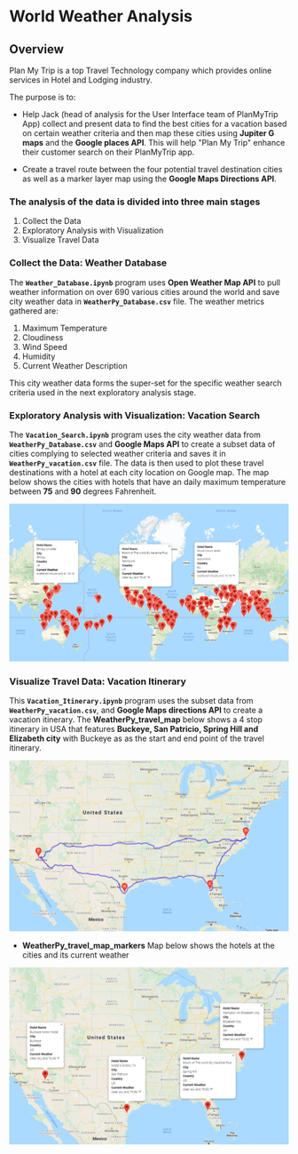 # World Weather Analysis

## Overview

Plan My Trip is a top Travel Technology company which provides online services in Hotel and Lodging industry.

The purpose is to:

-	Help Jack (head of analysis for the User Interface team of PlanMyTrip App) collect and present data to find the best cities for a vacation based on certain weather criteria and then map these cities using **Jupiter G maps** and the **Google places API**. This will help "Plan My Trip" enhance their customer search on their PlanMyTrip app.

- Create a travel route between the four potential travel destination cities as well as a marker layer map using the **Google Maps Directions API**.

### The analysis of the data is divided into three main stages
1.	Collect the Data
2.	Exploratory Analysis with Visualization
3.	Visualize Travel Data


### Collect the Data:  Weather Database

The **`Weather_Database.ipynb`** program uses **Open Weather Map API** to pull weather information on over 690 various cities around the world and save city weather data in **`WeatherPy_Database.csv`** file. The weather metrics gathered are:

1. Maximum Temperature
2. Cloudiness
3. Wind Speed
4. Humidity
5. Current Weather Description

This city weather data forms the super-set for the specific weather search criteria used in the next exploratory analysis stage.

### Exploratory Analysis with Visualization: Vacation Search

The **`Vacation_Search.ipynb`** program uses the city weather data from **`WeatherPy_Database.csv`** and **Google Maps API** to create a subset data of cities complying to selected weather criteria and saves it in **`WeatherPy_vacation.csv`** file. The data is then used to plot these travel destinations with a hotel at each city location on Google map. The map below shows the cities with hotels that have an daily maximum temperature between **75** and **90** degrees Fahrenheit. 

![vacation_search_map](https://github.com/Sheetaltkr/World_Weather_Analysis/blob/main/Vacation_Search/WeatherPy_vacation_map.png)	

### Visualize Travel Data: Vacation Itinerary

This **`Vacation_Itinerary.ipynb`** program uses the subset data from **`WeatherPy_vacation.csv`**, and **Google Maps directions API** to create a vacation itinerary. The **WeatherPy_travel_map** below shows a 4 stop itinerary in USA  that features **Buckeye, San Patricio, Spring Hill and Elizabeth city** with Buckeye as  as the start and end point of the travel itinerary.

![vacation_itinerary_map](https://github.com/Sheetaltkr/World_Weather_Analysis/blob/main/Vacation_Itinerary/WeatherPy_travel_map.png)

- **WeatherPy_travel_map_markers** Map below shows the hotels at the cities and its current weather

![vacation_itinerary_markers](https://github.com/Sheetaltkr/World_Weather_Analysis/blob/main/Vacation_Itinerary/WeatherPy_travel_map_markers.png)
